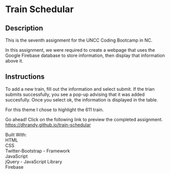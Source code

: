 # Train Schedular

## Description

This is the seventh assignment for the UNCC Coding Bootcamp in NC.

In this assignment, we were required to create a webpage that uses the Google Firebase database to store information, then display that information above it. 

## Instructions

To add a new train, fill out the information and select submit. If the trian submits successfully, you see a pop-up advising that it was added succesfully. Once you select ok, the information is displayed in the table.

For this theme I chose to highlight the 611 train. 

Go ahead! Click on the following link to preview the completed assignment.
https://dhrandy.github.io/train-schedular

Built With:  
HTML  
CSS  
Twitter-Bootstrap - Framework  
JavaScript  
jQuery - JavaScript Library  
Firebase 